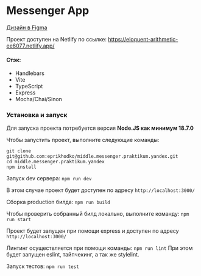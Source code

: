 # Messenger App

[Дизайн в Figma](https://www.figma.com/file/n8RMYyQDwcon4JUf3bXWF2/Chat-praktikum?type=design&node-id=1-612&mode=design&t=gotxnkv47qI1m8E0-0)

Проект доступен на Netlify по ссылке: https://eloquent-arithmetic-ee6077.netlify.app/

#### Стэк:

- Handlebars
- Vite
- TypeScript
- Express
- Mocha/Chai/Sinon

### Установка и запуск

Для запуска проекта потребуется версия **Node.JS как минимум 18.7.0**

Чтобы запустить проект, выполните следующие команды:

```
git clone git@github.com:eprikhodko/middle.messenger.praktikum.yandex.git
cd middle.messenger.praktikum.yandex
npm install
```

Запуск dev сервера:
`npm run dev`

В этом случае проект будет доступен по адресу `http://localhost:3000/`

Сборка production билда:
`npm run build`

Чтобы проверить собранный билд локально, выполните команду:
`npm run start`

Проект будет запущен при помощи express и доступен по адресу
`http://localhost:3000/`

Линтинг осуществляется при помощи команды:
`npm run lint`
При этом будет запущен eslint, тайпчекинг, а так же stylelint.

Запуск тестов:
`npm run test`
